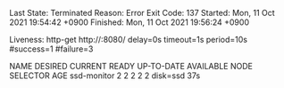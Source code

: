 Last State:     Terminated
      Reason:       Error
      Exit Code:    137
      Started:      Mon, 11 Oct 2021 19:54:42 +0900
      Finished:     Mon, 11 Oct 2021 19:56:24 +0900

Liveness:       http-get http://:8080/ delay=0s timeout=1s period=10s #success=1 #failure=3

NAME          DESIRED   CURRENT   READY   UP-TO-DATE   AVAILABLE   NODE SELECTOR   AGE
ssd-monitor   2         2         2       2            2           disk=ssd        37s